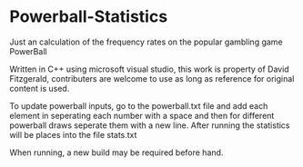# Powerball-Statistics
Just an calculation of the frequency rates on the popular gambling game PowerBall

Written in C++ using microsoft visual studio, this work is property of David Fitzgerald, contributers are welcome to use as long as reference for original content is used.

To update powerball inputs, go to the powerball.txt file and add each element in seperating each number with a space and then for different powerball draws seperate them with a new line.
After running the statistics will be places into the file stats.txt

When running, a new build may be required before hand.
